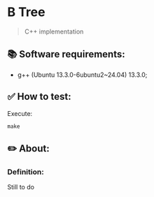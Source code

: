 # B Tree
  > C++ implementation

## 📚 Software requirements:
  - g++ (Ubuntu 13.3.0-6ubuntu2~24.04) 13.3.0;

## ✅ How to test:
  Execute:
  ```
  make
  ```

## ✏️ About:
### Definition:
  Still to do